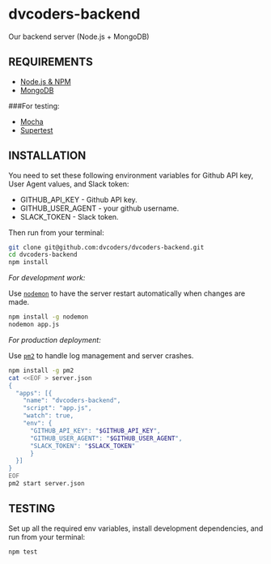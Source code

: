 # dvcoders-backend
Our backend server (Node.js + MongoDB)

## REQUIREMENTS
 * [Node.js & NPM](https://nodejs.org/en/)
 * [MongoDB](https://www.mongodb.org/)

###For testing:
 * [Mocha](https://mochajs.org/)
 * [Supertest](https://github.com/visionmedia/supertest)

## INSTALLATION
You need to set these following environment variables for Github API key, User Agent values, and Slack token:
 * GITHUB_API_KEY - Github API key.
 * GITHUB_USER_AGENT - your github username.
 * SLACK_TOKEN - Slack token.

Then run from your terminal:
```bash
git clone git@github.com:dvcoders/dvcoders-backend.git
cd dvcoders-backend
npm install
```

*For development work:*

Use [`nodemon`](http://nodemon.io/) to have the server restart automatically when changes are made.
```bash
npm install -g nodemon
nodemon app.js
```

*For production deployment:*

Use [`pm2`](http://pm2.keymetrics.io/) to handle log management and server crashes.
```bash
npm install -g pm2
cat <<EOF > server.json
{
  "apps": [{
    "name": "dvcoders-backend",
    "script": "app.js",
    "watch": true,
    "env": {
      "GITHUB_API_KEY": "$GITHUB_API_KEY",
      "GITHUB_USER_AGENT": "$GITHUB_USER_AGENT",
      "SLACK_TOKEN": "$SLACK_TOKEN"
      }
  }]
}
EOF
pm2 start server.json
```

## TESTING
Set up all the required env variables, install development dependencies, and run from your terminal:
```bash
npm test
```

